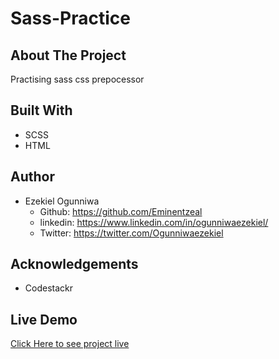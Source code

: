 # Sass-Practice

## About The Project
Practising sass css prepocessor

<!-- ## Image
![welcome interface.](/assets/images/ageCal.PNG "This is the welcome interface") -->

## Built With
* SCSS
* HTML

## Author
* Ezekiel Ogunniwa
  * Github: https://github.com/Eminentzeal
  * linkedin: https://www.linkedin.com/in/ogunniwaezekiel/
  * Twitter: https://twitter.com/Ogunniwaezekiel

## Acknowledgements
* Codestackr

## Live Demo
[Click Here to see project live](https://eminent-sass-practice.netlify.app)

